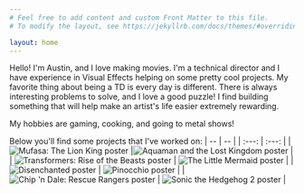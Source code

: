 ```yaml
---
# Feel free to add content and custom Front Matter to this file.
# To modify the layout, see https://jekyllrb.com/docs/themes/#overriding-theme-defaults

layout: home
---
```

Hello! I'm Austin, and I love making movies. I'm a technical director and I have experience in Visual Effects helping on some pretty cool projects. My favorite thing about being a TD is every day is different. There is always interesting problems to solve, and I love a good puzzle! I find building something that will help make an artist's life easier extremely rewarding.

My hobbies are gaming, cooking, and going to metal shows! 

Below you'll find some projects that I've worked on:
|              --                                                                               |                                             --                                              |
| :---:                                                                                         | :---:                                                                                       |
|   ![Mufasa: The Lion King poster](assets/img/demo_reel_mufasa_poster.jpg)                     |![Aquaman and the Lost Kingdom poster](assets/img/demo_reel_aquaman_lost_kingdom_poster.jpg) |
| ![Transformers: Rise of the Beasts poster](assets/img/demo_reel_transformers_rise_poster.jpg) |  ![The Little Mermaid poster](assets/img/demo_reel_little_mermaid_poster.jpg)               |
|    ![Disenchanted poster](assets/img/demo_reel_disenchanted_poster.jpg)                              |      ![Pinocchio poster](assets/img/demo_reel_pinnochio_poster.jpg)                                |
|   ![Chip 'n Dale: Rescue Rangers poster](assets/img/demo_reel_chip_dale_rangers_poster.jpg)   |     ![Sonic the Hedgehog 2 poster](assets/img/demo_reel_sonic_2_poster.jpg)                 |

